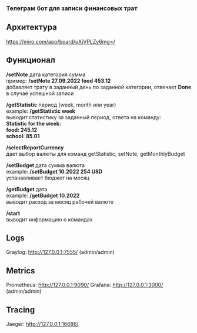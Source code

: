 ### Телеграм бот для записи финансовых трат

## Архитектура
https://miro.com/app/board/uXjVPLZy6mg=/

## Функционал
**/setNote** дата категория сумма\
пример: **/setNote 27.09.2022 food 453.12**\
добавляет трату в заданный день по заданной категории, отвечает **Done** в случае успешной записи

**/getStatistic** период (week, month или year)\
example: **/getStatistic week**\
выводит статистику за заданный период, ответа на команду:\
**Statistic for the week:\
food: 245.12\
school: 85.01**

**/selectReportCurrency**\
дает выбор валюты для команд getStatistic, setNote, getMonthlyBudget

**/setBudget** дата сумма валюта\
example: **/setBudget 10.2022 254 USD**\
устанавливает бюджет на месяц

**/getBudget** дата\
example: **/getBudget 10.2022**\
выводит расход за месяц рабочей валюте

**/start**\
выводит информацию о командах

## Logs

Graylog: http://127.0.0.1:7555/ (admin/admin)

## Metrics

Prometheus: http://127.0.0.1:9090/
Grafana: http://127.0.0.1:3000/ (admin/admin)

## Tracing

Jaeger: http://127.0.0.1:16686/
